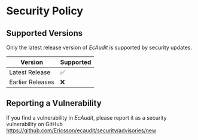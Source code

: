 # Security Policy

## Supported Versions

Only the latest release version of _EcAudit_ is supported by security updates.

| Version            | Supported          |
| ------------------ | ------------------ |
| Latest Release     | :white_check_mark: |
| Earlier Releases   | :x:                |

## Reporting a Vulnerability

If you find a vulnerability in _EcAudit_, please report it as a security vulnerability on GitHub
https://github.com/Ericsson/ecaudit/security/advisories/new
